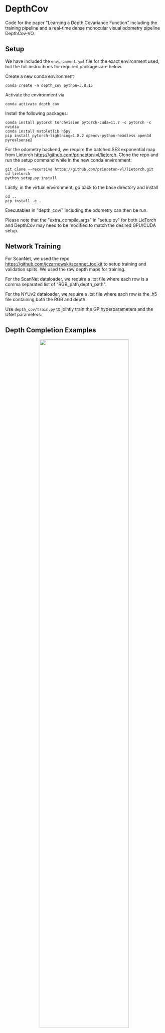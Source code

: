 
# DepthCov

Code for the paper "Learning a Depth Covariance Function" including the training pipeline and a real-time dense monocular visual odometry pipeline DepthCov-VO.

## Setup

We have included the ```environment.yml``` file for the exact environment used, but the full instructions for required packages are below.

Create a new conda environment
```
conda create -n depth_cov python=3.8.15
```

Activate the environment via
```
conda activate depth_cov
```

Install the following packages:
```
conda install pytorch torchvision pytorch-cuda=11.7 -c pytorch -c nvidia
conda install matplotlib h5py
pip install pytorch-lightning=1.8.2 opencv-python-headless open3d pyrealsense2 
```

For the odometry backend, we require the batched SE3 exponential map from Lietorch https://github.com/princeton-vl/lietorch.  Clone the repo and run the setup command while in the new conda environment:
```
git clone --recursive https://github.com/princeton-vl/lietorch.git
cd lietorch
python setup.py install
```

Lastly, in the virtual environment, go back to the base directory and install
``` 
cd ..
pip install -e . 
``` 
Executables in "depth_cov/" including the odometry can then be run.

Please note that the "extra_compile_args" in "setup.py" for both LieTorch and DepthCov may need to be modified to match the desired GPU/CUDA setup.

## Network Training

For ScanNet, we used the repo https://github.com/jczarnowski/scannet_toolkit to setup training and validation splits.  We used the raw depth maps for training.

For the ScanNet dataloader, we require a .txt file where each row is a comma separated list of "RGB_path,depth_path".  

For the NYUv2 dataloader, we require a .txt file where each row is the .h5 file containing both the RGB and depth. 

Use ```depth_cov/train.py``` to jointly train the GP hyperparameters and the UNet parameters.

## Depth Completion Examples

<p align="center">
  <img width=75% src="https://github.com/edexheim/DepthCov/blob/master/docs/depth_comp.gif">
</p>

To see how to perform depth completion, see the ```depth_cov/depth_completion_viz.py``` example, which shows the output conditional mean and variance given randomply sampled observations.

We also include an interactive demo to visualize the effect of adding new observations and how a covariance matrix looks in ```depth_cov/active_depth_viz.py```.  The user may click on the RGB image or the standard deviation visualization to improve the depth estimate.

## Real-Time Odometry (DepthCov-VO)

<p align="center">
  <img width=75% src="https://github.com/edexheim/DepthCov/blob/master/docs/depth_cov.gif">
</p>

The file ```depth_cov/odom_dataset.py``` can be used to run the odometry on a dataset while ```depth_cov/odom_demo.py``` is set up to run the real-time odometry with an Intel RealSense.  

We have tested the odometry on CUDA 11 with an RTX 3080.

Since we have now focused on the real-time aspect, the odometry code has been overhauled since the original paper version.  There are now multiple threads and some added features.  We include a config file that was originally used for the single threaded odometry with one tracking and one mapping iteration per frame in the paper, but this has not been tuned for the new system and lacks the improved functionality, as we focus on achieving ~30 FPS.  

### TUM

Download sequences from https://cvg.cit.tum.de/data/datasets/rgbd-dataset/download.

### ScanNet

Please refer to the ScanNet Training section on how to download sequences.

### Real-time with Intel RealSense

We use the RGB stream for a RealSense camera via the pyrealsense2 API.  We assume the factory calibration is sufficient, as we load this directly in the dataloader.  The default stream settings we use are 640x480 at 60 FPS, but for USB2 this may not be possible, so adjust ```realsense.yml``` as needed.


# Citation
If you found this code/work to be useful in your own research, please considering citing the following:
```bibtex
@inproceedings{dexheimer2023depthcov,
  title={{Learning a Depth Covariance Function},
  author={Eric Dexheimer and Andrew J. Davison},
  booktitle={IEEE/CVF Conference on Computer Vision and Pattern Recognition (CVPR).},
  year={2023},
  }
}
```
